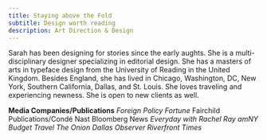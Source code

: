 ```yaml
---
title: Staying above the Fold
subtitle: Design worth reading
description: Art Direction & Design
---
```

Sarah has been designing for stories since the early aughts. She is a multi-disciplinary designer specializing in editorial design. She has a masters of arts in typeface design from the University of Reading in the United Kingdom. Besides England, she has lived in Chicago, Washington, DC, New York, Southern California, Dallas, and St. Louis. She loves traveling and experiencing newness. She is open to new clients as well.

__Media Companies/Publications__
*Foreign Policy*
*Fortune*
Fairchild Publications/Condé Nast
Bloomberg News
*Everyday with Rachel Ray*
*amNY*
*Budget Travel*
*The Onion*
*Dallas Observer*
*Riverfront Times*